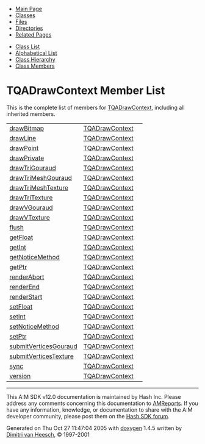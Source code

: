 <div class="tabs">

- [Main Page](index.md)
- <span id="current">[Classes](annotated.md)</span>
- [Files](files.md)
- [Directories](dirs.md)
- [Related Pages](pages.md)

</div>

<div class="tabs">

- [Class List](annotated.md)
- [Alphabetical List](classes.md)
- [Class Hierarchy](hierarchy.md)
- [Class Members](functions.md)

</div>

# TQADrawContext Member List

This is the complete list of members for <a href="structTQADrawContext.md" class="el">TQADrawContext</a>, including all inherited members.

|  |  |  |
|----|----|----|
| <a href="structTQADrawContext.md#db43d5d1b4c9d675dac827e3c9aa4477" class="el">drawBitmap</a> | <a href="structTQADrawContext.md" class="el">TQADrawContext</a> |  |
| <a href="structTQADrawContext.md#a14a3f6ea4198632c3e25f65d397e2b2" class="el">drawLine</a> | <a href="structTQADrawContext.md" class="el">TQADrawContext</a> |  |
| <a href="structTQADrawContext.md#a66e8fe1c3fff0a720a4c537430b4409" class="el">drawPoint</a> | <a href="structTQADrawContext.md" class="el">TQADrawContext</a> |  |
| <a href="structTQADrawContext.md#5d1d0fd0fd8ca15e41ff9a74d718ae85" class="el">drawPrivate</a> | <a href="structTQADrawContext.md" class="el">TQADrawContext</a> |  |
| <a href="structTQADrawContext.md#87d5709fdaad0f6b12b237a1f3c4a619" class="el">drawTriGouraud</a> | <a href="structTQADrawContext.md" class="el">TQADrawContext</a> |  |
| <a href="structTQADrawContext.md#0e00315cca33c52729cf309465ba393d" class="el">drawTriMeshGouraud</a> | <a href="structTQADrawContext.md" class="el">TQADrawContext</a> |  |
| <a href="structTQADrawContext.md#deb905a69e5bbfa840c2f95468e3d7e3" class="el">drawTriMeshTexture</a> | <a href="structTQADrawContext.md" class="el">TQADrawContext</a> |  |
| <a href="structTQADrawContext.md#b79ff4126baabf3157b2310b10e8bcc4" class="el">drawTriTexture</a> | <a href="structTQADrawContext.md" class="el">TQADrawContext</a> |  |
| <a href="structTQADrawContext.md#778c3551e413fec0d45a75333c5b735b" class="el">drawVGouraud</a> | <a href="structTQADrawContext.md" class="el">TQADrawContext</a> |  |
| <a href="structTQADrawContext.md#03135d7f502a9581fa747ffd96eef51e" class="el">drawVTexture</a> | <a href="structTQADrawContext.md" class="el">TQADrawContext</a> |  |
| <a href="structTQADrawContext.md#86f354b8575a1a736775ae003fa344e5" class="el">flush</a> | <a href="structTQADrawContext.md" class="el">TQADrawContext</a> |  |
| <a href="structTQADrawContext.md#0ce4980015556cb4fe9cb7f636675d89" class="el">getFloat</a> | <a href="structTQADrawContext.md" class="el">TQADrawContext</a> |  |
| <a href="structTQADrawContext.md#051fc41da0684118e7816e7e1b551094" class="el">getInt</a> | <a href="structTQADrawContext.md" class="el">TQADrawContext</a> |  |
| <a href="structTQADrawContext.md#3712da2d88b2594f87164769383b947e" class="el">getNoticeMethod</a> | <a href="structTQADrawContext.md" class="el">TQADrawContext</a> |  |
| <a href="structTQADrawContext.md#2e1b6aa49afd4c604547c988afe10cd5" class="el">getPtr</a> | <a href="structTQADrawContext.md" class="el">TQADrawContext</a> |  |
| <a href="structTQADrawContext.md#df7b8d082af91829335903faa803d266" class="el">renderAbort</a> | <a href="structTQADrawContext.md" class="el">TQADrawContext</a> |  |
| <a href="structTQADrawContext.md#3499b4622e1626d5f259b982bfeb25bc" class="el">renderEnd</a> | <a href="structTQADrawContext.md" class="el">TQADrawContext</a> |  |
| <a href="structTQADrawContext.md#e372ab29fcb5c8cc72d75efbcf272789" class="el">renderStart</a> | <a href="structTQADrawContext.md" class="el">TQADrawContext</a> |  |
| <a href="structTQADrawContext.md#f913f8880efe5f165ade8f9dc910c182" class="el">setFloat</a> | <a href="structTQADrawContext.md" class="el">TQADrawContext</a> |  |
| <a href="structTQADrawContext.md#8acbaaf20ccb6e3f3ddccf150163b682" class="el">setInt</a> | <a href="structTQADrawContext.md" class="el">TQADrawContext</a> |  |
| <a href="structTQADrawContext.md#2df9e905da45ac79adb7dbb85552f234" class="el">setNoticeMethod</a> | <a href="structTQADrawContext.md" class="el">TQADrawContext</a> |  |
| <a href="structTQADrawContext.md#b8e52bdd6d831b924b2f793f049c8420" class="el">setPtr</a> | <a href="structTQADrawContext.md" class="el">TQADrawContext</a> |  |
| <a href="structTQADrawContext.md#ed81b548ed86c22722842ab96fa4e1b6" class="el">submitVerticesGouraud</a> | <a href="structTQADrawContext.md" class="el">TQADrawContext</a> |  |
| <a href="structTQADrawContext.md#6f706239f8b87d996915fcbac6abcebb" class="el">submitVerticesTexture</a> | <a href="structTQADrawContext.md" class="el">TQADrawContext</a> |  |
| <a href="structTQADrawContext.md#63ad9d34f3503826e5f649ae6b7ac92c" class="el">sync</a> | <a href="structTQADrawContext.md" class="el">TQADrawContext</a> |  |
| <a href="structTQADrawContext.md#2af72f100c356273d46284f6fd1dfc08" class="el">version</a> | <a href="structTQADrawContext.md" class="el">TQADrawContext</a> |  |

------------------------------------------------------------------------

<span class="small">This A:M SDK v12.0 documentation is maintained by Hash Inc. Please address any comments concerning this documentation to [AMReports](http://www.hash.com/reports). If you have any information, knowledge, or documentation to share with the A:M developer community, please post them on the [Hash SDK forum](http://www.hash.com/forums/index.php?showforum=11).</span>

Generated on Thu Oct 27 11:47:04 2005 with [<span class="image placeholder" original-image-src="doxygen.png" original-image-title="" height="45" width="100" align="middle" border="0">doxygen</span>](http://www.doxygen.org/index.html) 1.4.5 written by [Dimitri van Heesch](mailto:dimitri@stack.nl), © 1997-2001

